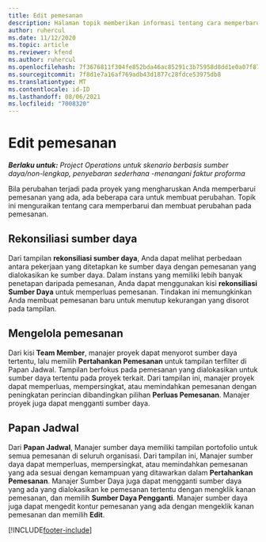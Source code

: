 ```yaml
---
title: Edit pemesanan
description: Halaman topik memberikan informasi tentang cara memperbarui dan membuat perubahan pada pemesanan.
author: ruhercul
ms.date: 11/12/2020
ms.topic: article
ms.reviewer: kfend
ms.author: ruhercul
ms.openlocfilehash: 7f3676811f304fe852bda46ac85291c3b75958d8dd1e0a07f87c58ef5efe8738
ms.sourcegitcommit: 7f8d1e7a16af769adb43d1877c28fdce53975db8
ms.translationtype: MT
ms.contentlocale: id-ID
ms.lasthandoff: 08/06/2021
ms.locfileid: "7008320"
---
```

# <a name="edit-bookings"></a>Edit pemesanan

_**Berlaku untuk:** Project Operations untuk skenario berbasis sumber daya/non-lengkap, penyebaran sederhana -menangani faktur proforma_


Bila perubahan terjadi pada proyek yang mengharuskan Anda memperbarui pemesanan yang ada, ada beberapa cara untuk membuat perubahan. Topik ini menguraikan tentang cara memperbarui dan membuat perubahan pada pemesanan.

## <a name="resource-reconciliation"></a>Rekonsiliasi sumber daya

Dari tampilan **rekonsiliasi sumber daya**, Anda dapat melihat perbedaan antara pekerjaan yang ditetapkan ke sumber daya dengan pemesanan yang dialokasikan ke sumber daya. Dalam instans yang memiliki lebih banyak penetapan daripada pemesanan, Anda dapat menggunakan kisi **rekonsiliasi Sumber Daya** untuk memperluas pemesanan. Tindakan ini memungkinkan Anda membuat pemesanan baru untuk menutup kekurangan yang disorot pada tampilan.

## <a name="maintain-bookings"></a>Mengelola pemesanan

Dari kisi **Team Member**, manajer proyek dapat menyorot sumber daya tertentu, lalu memilih **Pertahankan Pemesanan** untuk tampilan terfilter di Papan Jadwal. Tampilan berfokus pada pemesanan yang dialokasikan untuk sumber daya tertentu pada proyek terkait. Dari tampilan ini, manajer proyek dapat memperluas, mempersingkat, atau memindahkan pemesanan dengan peningkatan perincian dibandingkan pilihan **Perluas Pemesanan**. Manajer proyek juga dapat mengganti sumber daya.

## <a name="schedule-board"></a>Papan Jadwal

Dari **Papan Jadwal**, Manajer sumber daya memiliki tampilan portofolio untuk semua pemesanan di seluruh organisasi. Dari tampilan ini, Manajer sumber daya dapat memperluas, mempersingkat, atau memindahkan pemesanan yang ada sesuai dengan kemampuan yang ditawarkan dalam **Pertahankan Pemesanan**. Manajer Sumber Daya juga dapat mengganti sumber daya yang ada yang dialokasikan ke pemesanan tertentu dengan mengklik kanan pemesanan, dan memilih **Sumber Daya Pengganti**. Manajer sumber daya juga dapat mengedit kontur pemesanan yang ada dengan mengeklik kanan pemesanan dan memilih **Edit**.


[!INCLUDE[footer-include](../includes/footer-banner.md)]